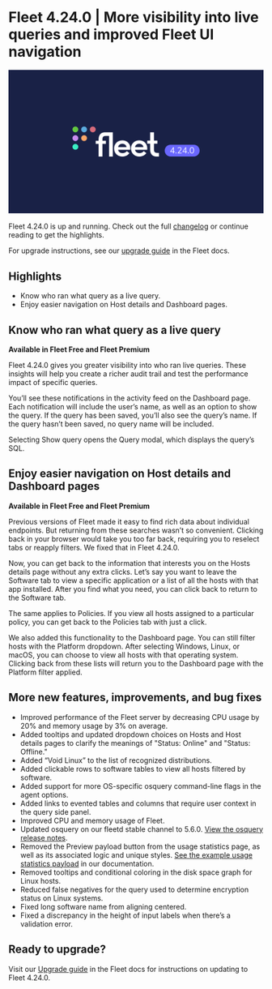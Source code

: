 # Fleet 4.24.0 | More visibility into live queries and improved Fleet UI navigation

![Fleet 4.24.0](../website/assets/images/articles/fleet-4.24.0-cover-3200x1800.jpg)

Fleet 4.24.0 is up and running. Check out the full [changelog](https://github.com/fleetdm/fleet/releases/tag/fleet-v4.24.0) or continue reading to get the highlights.

For upgrade instructions, see our [upgrade guide](https://fleetdm.com/docs/deploying/upgrading-fleet) in the Fleet docs.

## Highlights
- Know who ran what query as a live query.
- Enjoy easier navigation on Host details and Dashboard pages.

## Know who ran what query as a live query
**Available in Fleet Free and Fleet Premium**

Fleet 4.24.0 gives you greater visibility into who ran live queries. These insights will help you create a richer audit trail and test the performance impact of specific queries.

You’ll see these notifications in the activity feed on the Dashboard page. Each notification will include the user’s name, as well as an option to show the query. If the query has been saved, you’ll also see the query’s name. If the query hasn’t been saved, no query name will be included.

Selecting Show query opens the Query modal, which displays the query’s SQL.

## Enjoy easier navigation on Host details and Dashboard pages
**Available in Fleet Free and Fleet Premium**

Previous versions of Fleet made it easy to find rich data about individual endpoints. But returning from these searches wasn’t so convenient. Clicking back in your browser would take you too far back, requiring you to reselect tabs or reapply filters. We fixed that in Fleet 4.24.0.

Now, you can get back to the information that interests you on the Hosts details page without any extra clicks. Let’s say you want to leave the Software tab to view a specific application or a list of all the hosts with that app installed. After you find what you need, you can click back to return to the Software tab.

The same applies to Policies. If you view all hosts assigned to a particular policy, you can get back to the Policies tab with just a click.

We also added this functionality to the Dashboard page. You can still filter hosts with the Platform dropdown. After selecting Windows, Linux, or macOS, you can choose to view all hosts with that operating system. Clicking back from these lists will return you to the Dashboard page with the Platform filter applied.

## More new features, improvements, and bug fixes
- Improved performance of the Fleet server by decreasing CPU usage by 20% and memory usage by 3% on average.
- Added tooltips and updated dropdown choices on Hosts and Host details pages to clarify the meanings of "Status: Online" and "Status: Offline."
- Added “Void Linux” to the list of recognized distributions.
- Added clickable rows to software tables to view all hosts filtered by software.
- Added support for more OS-specific osquery command-line flags in the agent options.
- Added links to evented tables and columns that require user context in the query side panel.
- Improved CPU and memory usage of Fleet.
- Updated osquery on our fleetd stable channel to 5.6.0. [View the osquery release notes](https://github.com/osquery/osquery/releases).
- Removed the Preview payload button from the usage statistics page, as well as its associated logic and unique styles. [See the example usage statistics payload](https://fleetdm.com/docs/using-fleet/usage-statistics#what-is-included-in-usage-statistics-in-fleet) in our documentation.
- Removed tooltips and conditional coloring in the disk space graph for Linux hosts.
- Reduced false negatives for the query used to determine encryption status on Linux systems.
- Fixed long software name from aligning centered.
- Fixed a discrepancy in the height of input labels when there’s a validation error.

## Ready to upgrade?
Visit our [Upgrade guide](https://fleetdm.com/docs/deploying/upgrading-fleet) in the Fleet docs for instructions on updating to Fleet 4.24.0.

<meta name="category" value="releases">
<meta name="authorFullName" value="Noah Talerman">
<meta name="authorGitHubUsername" value="noahtalerman">
<meta name="publishedOn" value="2022-12-01">
<meta name="articleTitle" value="Fleet 4.24.0 | More visibility into live queries and improved Fleet UI navigation">
<meta name="articleImageUrl" value="../website/assets/images/articles/fleet-4.24.0-cover-3200x1800.jpg">
